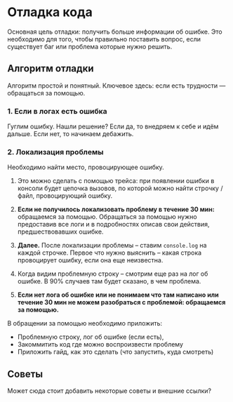 # Отладка кода

Основная цель отладки: получить больше информации об ошибке. Это необходимо для того, чтобы правильно поставить вопрос, если существует баг или проблема которые нужно решить.

## Алгоритм отладки

Алгоритм простой и понятный. Ключевое здесь: если есть трудности — обращаться за помощью.

### 1. Если в логах есть ошибка

Гуглим ошибку. Нашли решение? Если да, то внедряем к себе и идём дальше. Если нет, то начинаем дебажить.

### 2. Локализация проблемы

Необходимо найти место, провоцирующее ошибку.

1. Это можно сделать с помощью трейса: при появлении ошибки в консоли будет цепочка вызовов, по которой можно найти строчку / файл, провоцирующий ошибку.

2. **Если не получилось локализовать проблему в течение 30 мин:** обращаемся за помощью. Обращаться за помощью нужно предоставив все логи и в подробностях описав свои действия, предшествовавших ошибке.

3. **Далее.** После локализации проблемы – ставим `console.log` на каждой строчке. Первое что нужно выяснить – какая строка провоцирует ошибку, если она еще неизвестна.

4. Когда видим проблемную строку – смотрим еще раз на лог об ошибке. В 90% случаев там будет сказано, в чем проблема.

5. **Если нет лога об ошибке или не понимаем что там написано или течение 30 мин не можем разобраться с проблемой: обращаемся за помощью.**

В обращении за помощью необходимо приложить:

- Проблемную строку, лог об ошибке (если есть),
- Закоммитить код где можно воспроизвести проблему
- Приложить гайд, как это сделать (что запустить, куда смотреть)

## Советы

Может сюда стоит добавить некоторые советы и внешние ссылки?
